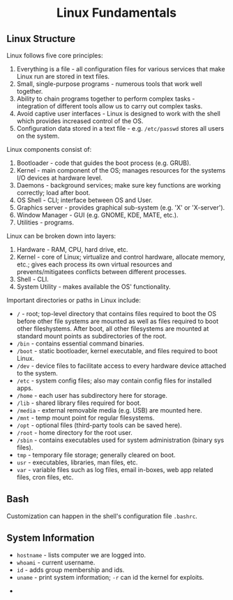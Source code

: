 # <h1 style="text-align:center">Linux Fundamentals</h1>

## Linux Structure

Linux follows five core principles:

1. Everything is a file - all configuration files for various services that make Linux run are stored in text files. 
2. Small, single-purpose programs - numerous tools that work well together.
3. Ability to chain programs together to perform complex tasks - integration of different tools allow us to carry out complex tasks.
4. Avoid captive user interfaces - Linux is designed to work with the shell which provides increased control of the OS.
5. Configuration data stored in a text file - e.g. ```/etc/passwd``` stores all users on the system.

Linux components consist of:

1. Bootloader - code that guides the boot process (e.g. GRUB).
2. Kernel - main component of the OS; manages resources for the systems I/O devices at hardware level.
3. Daemons - background services; make sure key functions are working correctly; load after boot. 
4. OS Shell - CLI; interface between OS and User. 
5. Graphics server - provides graphical sub-system (e.g. 'X' or 'X-server').
6. Window Manager - GUI (e.g. GNOME, KDE, MATE, etc.). 
7. Utilities - programs.

Linux can be broken down into layers:

1. Hardware - RAM, CPU, hard drive, etc.
2. Kernel - core of Linux; virtualize and control hardware, allocate memory, etc.; gives each process its own virtual resources and prevents/mitigatees conflicts between different processes.
3. Shell - CLI.
4. System Utility - makes available the OS' functionality. 

Important directories or paths in Linux include: 

* ```/``` - root; top-level directory that contains files required to boot the OS before other file systems are mounted as well as files required to boot other fileshystems. After boot, all other filesystems are mounted at standard mount points as subdirectories of the root.
* ```/bin``` - contains essential command binaries.
* ```/boot``` - static bootloader, kernel executable, and files required to boot Linux.
* ```/dev``` - device files to facilitate access to every hardware device attached to the system.
* ```/etc``` - system config files; also may contain config files for installed apps.
* ```/home``` - each user has subdirectory here for storage.
* ```/lib``` - shared library files required for boot.
* ```/media``` - external removable media (e.g. USB) are mounted here.
* ```/mnt``` - temp mount point for regular filesystems.
* ```/opt``` - optional files (third-party tools can be saved here).
* ```/root``` - home directory for the root user.
* ```/sbin``` - contains executables used for system administration (binary sys files).
* ```tmp``` - temporary file storage; generally cleared on boot.
* ```usr``` - executables, libraries, man files, etc.
* ```var``` - variable files such as log files, email in-boxes, web app related files, cron files, etc.

## Bash

Customization can happen in the shell's configuration file ```.bashrc```.

## System Information

* ```hostname``` - lists computer we are logged into.
* ```whoami``` - current username.
* ```id``` - adds group membership and ids.
* ```uname``` - print system information; ```-r``` can id the kernel for exploits.
* ``````
    